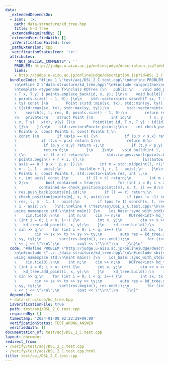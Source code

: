 ```yaml
---
data:
  _extendedDependsOn:
  - icon: ':x:'
    path: data-structure/kd_tree.hpp
    title: k-d Tree
  _extendedRequiredBy: []
  _extendedVerifiedWith: []
  _isVerificationFailed: true
  _pathExtension: cpp
  _verificationStatusIcon: ':x:'
  attributes:
    '*NOT_SPECIAL_COMMENTS*': ''
    PROBLEM: http://judge.u-aizu.ac.jp/onlinejudge/description.jsp?id=DSL_2_C
    links:
    - http://judge.u-aizu.ac.jp/onlinejudge/description.jsp?id=DSL_2_C
  bundledCode: "#line 1 \"test/aoj/DSL_2_C.test.cpp\"\n#define PROBLEM \"http://judge.u-aizu.ac.jp/onlinejudge/description.jsp?id=DSL_2_C\"\
    \n\n#line 2 \"data-structure/kd_tree.hpp\"\n#include <algorithm>\n#include <vector>\n\
    \ntemplate <typename T>\nclass KDTree {\n   public:\n    void add_point(int id,\
    \ T x, T y) { points.emplace_back(id, x, y); }\n\n    void build() { build(0,\
    \ points.size() - 1, 0); }\n\n    std::vector<int> search(T sx, T tx, T sy, T\
    \ ty) const {\n        Point s(std::min(sx, tx), std::min(sy, ty));\n        Point\
    \ t(std::max(sx, tx), std::max(sy, ty));\n        std::vector<int> res;\n    \
    \    search(s, t, res, 0, points.size() - 1, 0);\n        return res;\n    }\n\
    \n   private:\n    struct Point {\n        int id;\n        T x, y;\n        Point(T\
    \ x, T y) : x(x), y(y) {}\n        Point(int id, T x, T y) : id(id), x(x), y(y)\
    \ {}\n    };\n\n    std::vector<Point> points;\n\n    int check_position(const\
    \ Point& p, const Point& s, const Point& t,\n                       int axis)\
    \ const {\n        if (axis == 0) {\n            if (p.x < s.x) return -1;\n \
    \           if (t.x < p.x) return 1;\n            return 0;\n        } else {\n\
    \            if (p.y < s.y) return -1;\n            if (t.y < p.y) return 1;\n\
    \            return 0;\n        }\n    }\n\n    void build(int l, int r, int axis)\
    \ {\n        if (l > r) return;\n        std::ranges::sort(points.begin() + l,\
    \ points.begin() + r + 1, {},\n                          [&](auto& p) { return\
    \ axis == 0 ? p.x : p.y; });\n        int m = std::midpoint(l, r);\n        build(l,\
    \ m - 1, 1 - axis);\n        build(m + 1, r, 1 - axis);\n    }\n\n    void search(const\
    \ Point& s, const Point& t, std::vector<int>& res, int l,\n                int\
    \ r, int axis) const {\n        if (l > r) return;\n        int m = (l + r) /\
    \ 2;\n        bool contained = true;\n        for (int i = 0; i < 2; i++)\n  \
    \          contained &= check_position(points[m], s, t, i) == 0;\n        if (contained)\
    \ res.push_back(points[m].id);\n        if (l == r) return;\n        int pos =\
    \ check_position(points[m], s, t, axis);\n        if (pos != -1) search(s, t,\
    \ res, l, m - 1, 1 - axis);\n        if (pos != 1) search(s, t, res, m + 1, r,\
    \ 1 - axis);\n    }\n};\n#line 4 \"test/aoj/DSL_2_C.test.cpp\"\n\n#include <bits/stdc++.h>\n\
    using namespace std;\n\nint main() {\n    ios_base::sync_with_stdio(false);\n\
    \    cin.tie(0);\n\n    int n;\n    cin >> n;\n    KDTree<int> kd_tree;\n    for\
    \ (int i = 0; i < n; i++) {\n        int x, y;\n        cin >> x >> y;\n     \
    \   kd_tree.add_point(i, x, y);\n    }\n    kd_tree.build();\n    int q;\n   \
    \ cin >> q;\n    for (int i = 0; i < q; i++) {\n        int sx, tx, sy, ty;\n\
    \        cin >> sx >> tx >> sy >> ty;\n        auto res = kd_tree.search(sx, tx,\
    \ sy, ty);\n        sort(res.begin(), res.end());\n        for (int j : res) cout\
    \ << j << \"\\n\";\n        cout << \"\\n\";\n    }\n}\n"
  code: "#define PROBLEM \"http://judge.u-aizu.ac.jp/onlinejudge/description.jsp?id=DSL_2_C\"\
    \n\n#include \"../../data-structure/kd_tree.hpp\"\n\n#include <bits/stdc++.h>\n\
    using namespace std;\n\nint main() {\n    ios_base::sync_with_stdio(false);\n\
    \    cin.tie(0);\n\n    int n;\n    cin >> n;\n    KDTree<int> kd_tree;\n    for\
    \ (int i = 0; i < n; i++) {\n        int x, y;\n        cin >> x >> y;\n     \
    \   kd_tree.add_point(i, x, y);\n    }\n    kd_tree.build();\n    int q;\n   \
    \ cin >> q;\n    for (int i = 0; i < q; i++) {\n        int sx, tx, sy, ty;\n\
    \        cin >> sx >> tx >> sy >> ty;\n        auto res = kd_tree.search(sx, tx,\
    \ sy, ty);\n        sort(res.begin(), res.end());\n        for (int j : res) cout\
    \ << j << \"\\n\";\n        cout << \"\\n\";\n    }\n}"
  dependsOn:
  - data-structure/kd_tree.hpp
  isVerificationFile: true
  path: test/aoj/DSL_2_C.test.cpp
  requiredBy: []
  timestamp: '2024-01-08 02:22:28+09:00'
  verificationStatus: TEST_WRONG_ANSWER
  verifiedWith: []
documentation_of: test/aoj/DSL_2_C.test.cpp
layout: document
redirect_from:
- /verify/test/aoj/DSL_2_C.test.cpp
- /verify/test/aoj/DSL_2_C.test.cpp.html
title: test/aoj/DSL_2_C.test.cpp
---
```

